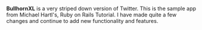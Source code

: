 **BullhornXL**
is a very striped down version of Twitter. This is the sample app
from Michael Hartl's, Ruby on Rails Tutorial. I have made quite a
few changes and continue to add new functionality and features.
